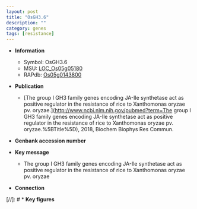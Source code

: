 ```yaml
---
layout: post
title: "OsGH3.6"
description: ""
category: genes
tags: [resistance]
---
```


* **Information**  
    + Symbol: OsGH3.6  
    + MSU: [LOC_Os05g05180](http://rice.uga.edu/cgi-bin/ORF_infopage.cgi?orf=LOC_Os05g05180)  
    + RAPdb: [Os05g0143800](http://rapdb.dna.affrc.go.jp/viewer/gbrowse_details/irgsp1?name=Os05g0143800)  

* **Publication**  
    + [The group I GH3 family genes encoding JA-Ile synthetase act as positive regulator in the resistance of rice to Xanthomonas oryzae pv. oryzae.](http://www.ncbi.nlm.nih.gov/pubmed?term=The group I GH3 family genes encoding JA-Ile synthetase act as positive regulator in the resistance of rice to Xanthomonas oryzae pv. oryzae.%5BTitle%5D), 2018, Biochem Biophys Res Commun.

* **Genbank accession number**  

* **Key message**  
    + The group I GH3 family genes encoding JA-Ile synthetase act as positive regulator in the resistance of rice to Xanthomonas oryzae pv. oryzae

* **Connection**  

[//]: # * **Key figures**  


